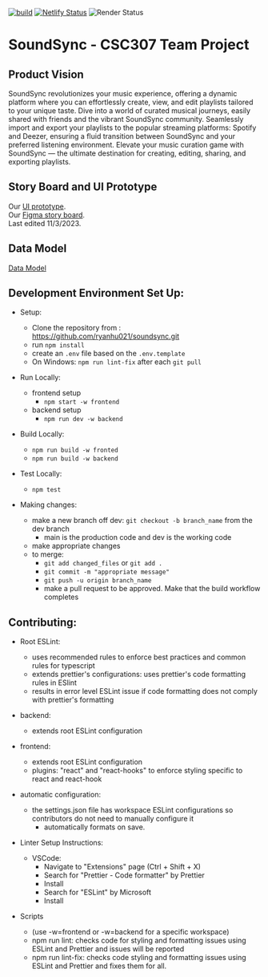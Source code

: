 [![build](https://github.com/ryanhu021/soundsync/actions/workflows/build.yml/badge.svg?branch=main&event=push)](https://github.com/ryanhu021/soundsync/actions/workflows/build.yml)
[![Netlify Status](https://api.netlify.com/api/v1/badges/9efdc130-5f01-4c96-9a0c-caedfd8c7619/deploy-status)](https://app.netlify.com/sites/soundsync/deploys)
![Render Status](https://img.shields.io/badge/dynamic/json?url=https%3A%2F%2Fsoundsync-status.onrender.com%2Fsrv-cks47cg5vl2c73d3hd70&query=%24.status&style=flat-square&logo=render&label=render)


# SoundSync - CSC307 Team Project

## Product Vision
SoundSync revolutionizes your music experience, offering a dynamic platform where you can effortlessly create, view, and edit playlists tailored to your unique taste. Dive into a world of curated musical journeys, easily shared with friends and the vibrant SoundSync community. Seamlessly import and export your playlists to the popular streaming platforms: Spotify and Deezer, ensuring a fluid transition between SoundSync and your preferred listening environment. Elevate your music curation game with SoundSync — the ultimate destination for creating, editing, sharing, and exporting playlists.

## Story Board and UI Prototype
Our [UI prototype](https://www.figma.com/file/D8K5cXKixuDci62zEdhjVo/307-Project---SoundSync?type=design&node-id=0%3A1&mode=design&t=javpgxsRfI5nJH1m-1).  
Our [Figma story board](https://www.figma.com/file/ll44GHS0V2ezEDmyTDPjtt/SoundSync-Storyboard?type=design&node-id=0%3A1&mode=design&t=BlH2pSeYMtnAPs5f-1).  
Last edited 11/3/2023.

## Data Model
[Data Model](docs/data-model.md)

## Development Environment Set Up:
- Setup:
  - Clone the repository from : https://github.com/ryanhu021/soundsync.git
  - run `npm install`
  - create an `.env` file based on the `.env.template`
  - On Windows: `npm run lint-fix` after each `git pull`

- Run Locally:
  - frontend setup
    - `npm start -w frontend`
  - backend setup
    - `npm run dev -w backend`
- Build Locally:
  - `npm run build -w fronted`
  - `npm run build -w backend`

- Test Locally:
  - `npm test`
  
- Making changes:
  - make a new branch off dev: `git checkout -b branch_name` from the dev branch
    - main is the production code and dev is the working code
  - make appropriate changes
  - to merge:
    - `git add changed_files` or `git add .`
    - `git commit -m "appropriate message"`
    - `git push -u origin branch_name`
    - make a pull request to be approved. Make that the build workflow completes

## Contributing:
- Root ESLint:
  - uses recommended rules to enforce best practices and common rules for typescript
  - extends prettier's configurations: uses prettier's code formatting rules in ESlint
  - results in error level ESLint issue if code formatting does not comply with prettier's formatting
  
- backend:
  - extends root ESLint configuration
  
- frontend:
  - extends root ESLint configuration
  - plugins: "react" and "react-hooks" to enforce styling specific to react and react-hook

- automatic configuration:
  - the settings.json file has workspace ESLint configurations so contributors do not need to manually configure it
    - automatically formats on save.

- Linter Setup Instructions:
  - VSCode:
    - Navigate to "Extensions" page (Ctrl + Shift + X)
    - Search for "Prettier - Code formatter" by Prettier
    - Install
    - Search for "ESLint" by Microsoft
    - Install

- Scripts 
  - (use -w=frontend or -w=backend for a specific workspace)
  - npm run lint: checks code for styling and formatting issues using ESLint and Prettier and issues will be reported
  - npm run lint-fix: checks code styling and formatting issues using ESLint and Prettier and fixes them for all.
  
  
